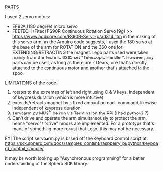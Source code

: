 PARTS

I used 2 servo motors:
- EF92A (180 degree) micro:servo
- FEETECH (Fitec) FS90R Continuous Rotation Servo (9g) >> https://www.addicore.com/FS90R-Servo-p/ad314.htm
in the making of this servo arm, as the Arduino code suggests, I used the 180 servo at the base of the arm for ROTATION and the 360 one for EXTENDING/RETRACTING the magnet.
Lego parts used were taken mainly from the Technic 8295 set "Telescopic Handler". 
However, any parts can be used, as long as there are 2 Gears, one that's directly attached to the continuous motor and another that's attached to the spool.


LIMITATIONS of the code
1. rotates to the extremes of left and right using C & V keys, independent of keypress duration (which is more intuitive)
2. extends/retracts magnet by a fixed amount on each command, likewise independent of keypress duration
3. servoarm.py MUST be run via Terminal on the RPi (I had python3.7)
4. Can't drive and operate the arm simultaneously to protect the arm, hence "servo"/ "drive" modes are implemented. For a prototype that's made of something more robust that Lego, this may not be necessary.


FYI
The script servoarm.py is based off the Keyboard Control script at: https://sdk.sphero.com/docs/samples_content/raspberry_pi/python/keyboard_control_sample/

It may be worth looking up "Asynchronous programming" for a better understanding of the Sphero SDK library.
